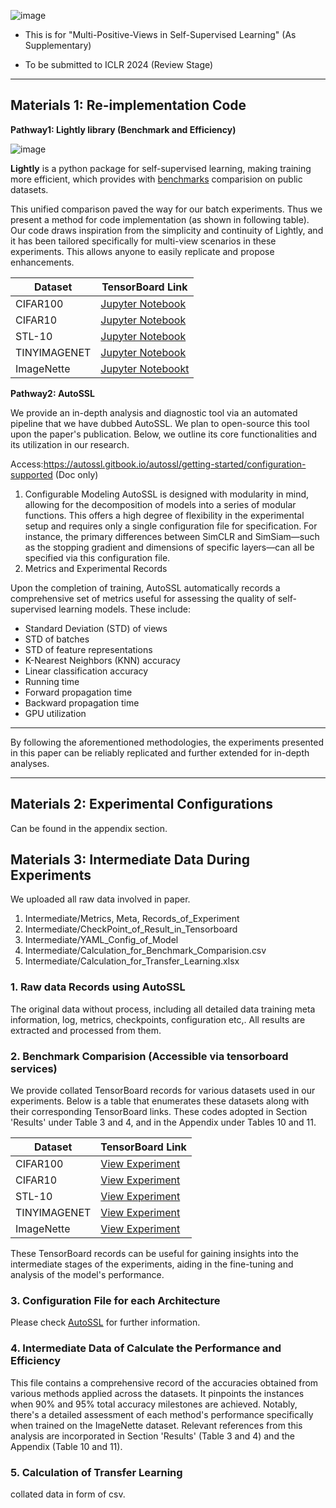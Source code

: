 
![image](https://github.com/px39n/Multiple-Positive-View/assets/53490111/5d64a2b0-e607-4320-997c-ab7252ac8fe6)

- This is for "Multi-Positive-Views in Self-Supervised Learning" (As Supplementary)

- To be submitted to ICLR 2024 (Review Stage)
  
------------------------------------------------

## Materials 1: Re-implementation Code

**Pathway1: Lightly library (Benchmark and Efficiency)**

![image](https://github.com/px39n/Multiple-Positive-View/assets/53490111/c081c408-eacc-497d-bd38-46dc2b460696)

**Lightly** is a python package for self-supervised learning, making training more efficient, which provides with [benchmarks](https://docs.lightly.ai/self-supervised-learning/getting_started/benchmarks.html#imagenet) comparision on public datasets. 

This unified comparison paved the way for our batch experiments. Thus we present a method for code implementation (as shown in following table). Our code draws inspiration from the simplicity and continuity of Lightly, and it has been tailored specifically for multi-view scenarios in these experiments. This allows anyone to easily replicate and propose enhancements.

| Dataset      | TensorBoard Link |
|--------------|------------------|
| CIFAR100     | [Jupyter Notebook](https://tensorboard.dev/experiment/lBWExQayRpKIbuv5d0nA9Q/#scalars) |
| CIFAR10      | [Jupyter Notebook](https://github.com/px39n/Multiple-Positive-View/blob/main/Fast_Reimplement/CIFAR10.ipynb)  |
| STL-10       | [Jupyter Notebook](https://tensorboard.dev/experiment/j3SdHOk3QzOKKQksXVRxlQ/#scalars)  |
| TINYIMAGENET | [Jupyter Notebook](https://tensorboard.dev/experiment/BcdkoHAkR8O1luRVTkULwA/#scalars)  |
| ImageNette   | [Jupyter Notebookt](https://tensorboard.dev/experiment/hon7xMTqR7W3NIQ4YIlBLg/#scalars)  |


**Pathway2: AutoSSL**

We provide an in-depth analysis and diagnostic tool via an automated pipeline that we have dubbed AutoSSL. We plan to open-source this tool upon the paper's publication. Below, we outline its core functionalities and its utilization in our research.

Access:https://autossl.gitbook.io/autossl/getting-started/configuration-supported (Doc only)

1. Configurable Modeling
AutoSSL is designed with modularity in mind, allowing for the decomposition of models into a series of modular functions. This offers a high degree of flexibility in the experimental setup and requires only a single configuration file for specification. For instance, the primary differences between SimCLR and SimSiam—such as the stopping gradient and dimensions of specific layers—can all be specified via this configuration file.
2. Metrics and Experimental Records

Upon the completion of training, AutoSSL automatically records a comprehensive set of metrics useful for assessing the quality of self-supervised learning models. These include:

- Standard Deviation (STD) of views
- STD of batches
- STD of feature representations
- K-Nearest Neighbors (KNN) accuracy
- Linear classification accuracy
- Running time
- Forward propagation time
- Backward propagation time
- GPU utilization
---

By following the aforementioned methodologies, the experiments presented in this paper can be reliably replicated and further extended for in-depth analyses.

---


## Materials 2: Experimental Configurations
Can be found in the appendix section.


## Materials 3: Intermediate Data During Experiments


We uploaded all raw data involved in paper.


1. Intermediate/Metrics, Meta, Records_of_Experiment
2. Intermediate/CheckPoint_of_Result_in_Tensorboard 
3. Intermediate/YAML_Config_of_Model
4. Intermediate/Calculation_for_Benchmark_Comparision.csv
5. Intermediate/Calculation_for_Transfer_Learning.xlsx
 
### 1. Raw data Records using AutoSSL

The original data without process, including all detailed data training meta information, log, metrics, checkpoints, configuration etc,. All results are extracted and processed from them.

### 2. Benchmark Comparision (Accessible via tensorboard services)

We provide collated TensorBoard records for various datasets used in our experiments. Below is a table that enumerates these datasets along with their corresponding TensorBoard links.
These codes adopted in Section 'Results' under Table 3 and 4, and in the Appendix under Tables 10 and 11.


| Dataset      | TensorBoard Link |
|--------------|------------------|
| CIFAR100     | [View Experiment](https://github.com/px39n/Multiple-Positive-View/blob/main/Fast_Reimplement/CIFAR10.ipynb) |
| CIFAR10      | [View Experiment](https://github.com/px39n/Multiple-Positive-View/blob/main/Fast_Reimplement/CIFAR100.ipynb)  |
| STL-10       | [View Experiment](https://github.com/px39n/Multiple-Positive-View/blob/main/Fast_Reimplement/ImageNette.ipynb)  |
| TINYIMAGENET | [View Experiment](https://github.com/px39n/Multiple-Positive-View/blob/main/Fast_Reimplement/STL10.ipynb)  |
| ImageNette   | [View Experiment](https://github.com/px39n/Multiple-Positive-View/blob/main/Fast_Reimplement/TinyImageNet.ipynb)  |

These TensorBoard records can be useful for gaining insights into the intermediate stages of the experiments, aiding in the fine-tuning and analysis of the model's performance.

### 3. Configuration File for each Architecture

Please check  [AutoSSL](https://autossl.gitbook.io/) for further information.

### 4. Intermediate Data of Calculate the Performance and Efficiency
This file contains a comprehensive record of the accuracies obtained from various methods applied across the datasets. It pinpoints the instances when 90% and 95% total accuracy milestones are achieved. Notably, there's a detailed assessment of each method's performance specifically when trained on the ImageNette dataset. Relevant references from this analysis are incorporated in Section 'Results' (Table 3 and 4) and the Appendix (Table 10 and 11).

### 5. Calculation of Transfer Learning

collated data in form of csv.


